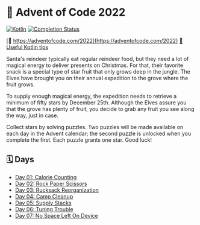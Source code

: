 # 🎄 Advent of Code 2022

[![Kotlin][kotlin-badge]](https://shields.io/)
[![Completion Status][stars-earned-badge]](https://github.com/witaylor/advent-of-code)

[🔗 https://adventofcode.com/2022](https://adventofcode.com/2022) 
[🔗 Useful Kotlin tips](https://blog.jetbrains.com/kotlin/2021/12/tips-and-tricks-for-solving-advent-of-code)

Santa's reindeer typically eat regular reindeer food, but they need a lot of magical energy to deliver presents on Christmas. For that, their favorite snack is a special type of star fruit that only grows deep in the jungle. The Elves have brought you on their annual expedition to the grove where the fruit grows.

To supply enough magical energy, the expedition needs to retrieve a minimum of fifty stars by December 25th. Although the Elves assure you that the grove has plenty of fruit, you decide to grab any fruit you see along the way, just in case.

Collect stars by solving puzzles. Two puzzles will be made available on each day in the Advent calendar; the second puzzle is unlocked when you complete the first. Each puzzle grants one star. Good luck!

## 🗓 Days

- [Day 01: Calorie Counting](https://github.com/witaylor/advent-of-code/tree/main/src/main/kotlin/day/day01)
- [Day 02: Rock Paper Scissors](https://github.com/witaylor/advent-of-code/tree/main/src/main/kotlin/day/day02)
- [Day 03: Rucksack Reorganization](https://github.com/witaylor/advent-of-code/tree/main/src/main/kotlin/day/day03)
- [Day 04: Camp Cleanup](https://github.com/witaylor/advent-of-code/tree/main/src/main/kotlin/day/day04)
- [Day 05: Supply Stacks](https://github.com/witaylor/advent-of-code/tree/main/src/main/kotlin/day/day05)
- [Day 06: Tuning Trouble](https://github.com/witaylor/advent-of-code/tree/main/src/main/kotlin/day/day06)
- [Day 07: No Space Left On Device](https://github.com/witaylor/advent-of-code/tree/main/src/main/kotlin/day/day07)

[kotlin-badge]: https://img.shields.io/badge/Kotlin-1.8.2-orange
[stars-earned-badge]: https://shields.io/badge/stars--earned-14/50-yellow
